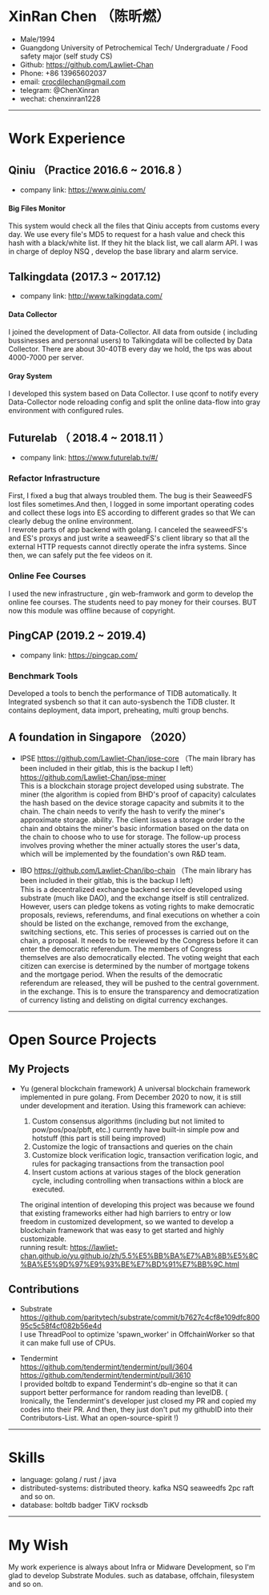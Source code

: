 # XinRan Chen （陈昕燃）

 - Male/1994
 - Guangdong University of Petrochemical Tech/  Undergraduate / Food safety major (self study CS)
 - Github: https://github.com/Lawliet-Chan
 - Phone: +86 13965602037
 - email: crocdilechan@gmail.com
 - telegram: @ChenXinran
 - wechat: chenxinran1228

---

# Work Experience

## Qiniu （Practice 2016.6 ~ 2016.8 ）
- company link: https://www.qiniu.com/  
#### Big Files Monitor  
This system would check all the files that Qiniu accepts from customs every day. We use every file's MD5 to request for a hash value and check this hash
 with a black/white list. If they hit the black list, we call alarm API. I was in charge of deploy NSQ , develop the base library and alarm service.  
 

## Talkingdata (2017.3 ~ 2017.12)
- company link: http://www.talkingdata.com/  
#### Data Collector  
I joined the development of Data-Collector. All data from outside ( including bussinesses and personnal users) to Talkingdata will be collected by Data Collector. There are about 30-40TB every day  we hold,
 the tps was about 4000-7000 per server.  
#### Gray System
I developed this system based on Data Collector. I use qconf to notify every Data-Collector node reloading config and 
split the online data-flow into gray environment with configured rules.

## Futurelab （ 2018.4 ~ 2018.11 ）
- company link: https://www.futurelab.tv/#/
### Refactor Infrastructure
First, I fixed a bug that always troubled them. The bug is their SeaweedFS lost files sometimes.And then,
I logged in some important operating codes and collect these logs into ES according to different grades 
so that We can clearly debug the online environment.  
I rewrote parts of app backend with golang. I canceled the seaweedFS's and ES's proxys and just 
write a seaweedFS's client library so that all the external HTTP requests cannot directly operate 
the infra systems. Since then, we can safely put the fee videos on it.  
### Online Fee Courses 
I used the new infrastructure , gin web-framwork and gorm to develop the online fee courses. The students need to pay money for their courses. BUT now this module was offline because of copyright.

## PingCAP (2019.2 ~ 2019.4)
- company link: https://pingcap.com/
### Benchmark Tools  
 Developed a tools to bench the performance of TIDB automatically. It Integrated sysbench so that it can auto-sysbench the TiDB cluster. It contains
 deployment, data import, preheating, multi group benchs.


## A foundation in Singapore （2020）

- IPSE
https://github.com/Lawliet-Chan/ipse-core （The main library has been included in their gitlab, this is the backup I left）  
https://github.com/Lawliet-Chan/ipse-miner  
This is a blockchain storage project developed using substrate. The miner (the algorithm is copied from BHD's proof of capacity) calculates the hash based on the device storage capacity and submits it to the chain. The chain needs to verify the hash to verify the miner's approximate storage. ability. The client issues a storage order to the chain and obtains the miner's basic information based on the data on the chain to choose who to use for storage. The follow-up process involves proving whether the miner actually stores the user's data, which will be implemented by the foundation's own R&D team.

- IBO
https://github.com/Lawliet-Chan/ibo-chain （The main library has been included in their gitlab, this is the backup I left）   
This is a decentralized exchange backend service developed using substrate (much like DAO), and the exchange itself is still centralized. However, users can pledge tokens as voting rights to make democratic proposals, reviews, referendums, and final executions on whether a coin should be listed on the exchange, removed from the exchange, switching sections, etc. This series of processes is carried out on the chain, a proposal. It needs to be reviewed by the Congress before it can enter the democratic referendum. The members of Congress themselves are also democratically elected. The voting weight that each citizen can exercise is determined by the number of mortgage tokens and the mortgage period. When the results of the democratic referendum are released, they will be pushed to the central government. in the exchange. This is to ensure the transparency and democratization of currency listing and delisting on digital currency exchanges.
---  


# Open Source Projects
## My Projects
- Yu (general blockchain framework)
  A universal blockchain framework implemented in pure golang. From December 2020 to now, it is still under development and iteration. Using this framework can achieve:  
     1. Custom consensus algorithms (including but not limited to pow/pos/poa/pbft, etc.) currently have built-in simple pow and hotstuff (this part is still being improved)    
     2. Customize the logic of transactions and queries on the chain   
     3. Customize block verification logic, transaction verification logic, and rules for packaging transactions from the transaction pool   
     4. Insert custom actions at various stages of the block generation cycle, including controlling when transactions within a block are executed.
  
  The original intention of developing this project was because we found that existing frameworks either had high barriers to entry or low freedom in customized development, so we wanted to develop a blockchain framework that was easy to get started and highly customizable.  
  running result: https://lawliet-chan.github.io/yu.github.io/zh/5.5%E5%BB%BA%E7%AB%8B%E5%8C%BA%E5%9D%97%E9%93%BE%E7%BD%91%E7%BB%9C.html

## Contributions
- Substrate  
  https://github.com/paritytech/substrate/commit/b7627c4cf8e109dfc80095c5c58f4cf082b56e4d  
  I use ThreadPool to optimize 'spawn_worker' in OffchainWorker so that it can make full use of CPUs.

- Tendermint  
   https://github.com/tendermint/tendermint/pull/3604  
   https://github.com/tendermint/tendermint/pull/3610  
   I provided boltdb to expand Tendermint's db-engine so that it can support better performance for random reading than levelDB.
( Ironically, the Tendermint's developer just closed my PR and copied my codes into their PR. And then, they just don't put my githubID into their Contributors-List. What an open-source-spirit !)

---

# Skills

- language: golang / rust / java
- distributed-systems: distributed theory. kafka  NSQ seaweedfs 2pc raft and so on.
- database: boltdb badger  TiKV rocksdb

---


# My Wish
My work experience is always about Infra or Midware Development, so I'm glad to develop Substrate Modules. such as database, offchain, filesystem and so on.
